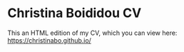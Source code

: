 # Christina Boididou CV
This an HTML edition of my CV, which you can view here: https://christinabo.github.io/
